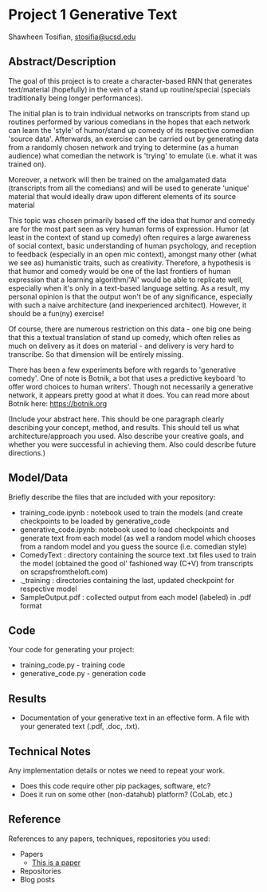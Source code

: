 # Project 1 Generative Text

Shawheen Tosifian, stosifia@ucsd.edu


## Abstract/Description

The goal of this project is to create a character-based RNN that generates text/material (hopefully) in the vein of a stand up routine/special (specials traditionally being longer performances).

The initial plan is to train individual networks on transcripts from stand up routines performed by various comedians in the hopes that each network can learn the 'style' of humor/stand up comedy of its respective comedian 'source data'. Afterwards, an exercise can be carried out by generating data from a randomly chosen network and trying to determine (as a human audience) what comedian the network is 'trying' to emulate (i.e. what it was trained on).

Moreover, a network will then be trained on the amalgamated data (transcripts from all the comedians) and will be used to generate 'unique' material that would ideally draw upon different elements of its source material

This topic was chosen primarily based off the idea that humor and comedy are for the most part seen as very human forms of expression. Humor (at least in the context of stand up comedy) often requires a large awareness of social context, basic understanding of human psychology, and reception to feedback (especially in an open mic context), amongst many other (what we see as) humanistic traits, such as creativity. Therefore, a hypothesis is that humor and comedy would be one of the last frontiers of human expression that a learning algorithm/'AI' would be able to replicate well, especially when it's only in a text-based language setting. As a result, my personal opinion is that the output won't be of any significance, especially with such a naive architecture (and inexperienced architect). However, it should be a fun(ny) exercise!

Of course, there are numerous restriction on this data - one big one being that this a textual translation of stand up comedy, which often relies as much on delivery as it does on material - and delivery is very hard to transcribe. So that dimension will be entirely missing.

There has been a few experiments before with regards to 'generative comedy'. One of note is Botnik, a bot that uses a predictive keyboard 'to offer word choices to human writers'. Though not necessarily a generative network, it appears pretty good at what it does. You can read more about Botnik here: https://botnik.org


	

(Include your abstract here. This should be one paragraph clearly describing your concept, method, and results. This should tell us what architecture/approach you used. Also describe your creative goals, and whether you were successful in achieving them. Also could describe future directions.)

## Model/Data

Briefly describe the files that are included with your repository:
- training_code.ipynb : notebook used to train the models (and create checkpoints to be loaded by generative_code
- generative_code.ipynb: notebook used to load checkpoints and generate text from each model (as well a random model which chooses from a random model and you guess the source (i.e. comedian style)
- ComedyText : directory containing the source text .txt files used to train the model (obtained the good ol' fashioned way (C+V) from transcripts on scrapsfromtheloft.com)
- ._training : directories containing the last, updated checkpoint for respective model
- SampleOutput.pdf : collected output from each model (labeled) in .pdf format


## Code

Your code for generating your project:
- training_code.py - training code
- generative_code.py - generation code

## Results

- Documentation of your generative text in an effective form. A file with your generated text (.pdf, .doc, .txt). 

## Technical Notes

Any implementation details or notes we need to repeat your work. 
- Does this code require other pip packages, software, etc?
- Does it run on some other (non-datahub) platform? (CoLab, etc.)

## Reference

References to any papers, techniques, repositories you used:
- Papers
  - [This is a paper](this_is_the_link.pdf)
- Repositories
- Blog posts





